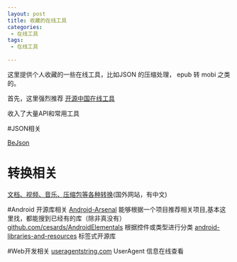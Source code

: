 ```yaml
---
layout: post
title: 收藏的在线工具
categories:
 - 在线工具
tags:
 - 在线工具
 
---
```

这里提供个人收藏的一些在线工具，比如JSON 的压缩处理， epub 转 mobi 之类的。

<!-- more -->


首先，这里强烈推荐
[开源中国在线工具][1]

收入了大量API和常用工具

#JSON相关

[BeJson][2]

# 转换相关

[文档、视频、音乐、压缩包等各种转换][3](国外网站，有中文)

#Android 开源库相关
[Android-Arsenal][4]  能够根据一个项目推荐相关项目,基本这里找，都能搜到已经有的库（除非真没有）
[github.com/cesards/AndroidElementals][5] 根据控件或类型进行分类
[android-libraries-and-resources][6] 标签式开源库

#Web开发相关
[useragentstring.com][7] UserAgent 信息在线查看


  [1]: http://tool.oschina.net/
  [2]: http://www.bejson.com/
  [3]: http://cn.office-converter.com/
  [4]: http://android-arsenal.com/
  [5]: https://github.com/cesards/AndroidElementals
  [6]: http://alamkanak.github.io/android-libraries-and-resources/
  [7]: http://www.useragentstring.com/